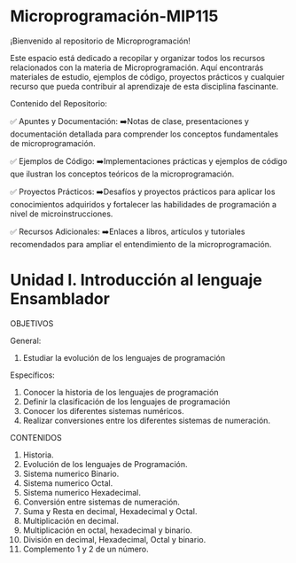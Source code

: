 # Microprogramación-MIP115

¡Bienvenido al repositorio de Microprogramación!

Este espacio está dedicado a recopilar y organizar todos los recursos relacionados con la materia de Microprogramación. Aquí encontrarás materiales de estudio, ejemplos de código, proyectos prácticos y cualquier recurso que pueda contribuir al aprendizaje de esta disciplina fascinante.

Contenido del Repositorio:

✅ Apuntes y Documentación:
    ➡️Notas de clase, presentaciones y documentación detallada para comprender los conceptos fundamentales de microprogramación.

✅ Ejemplos de Código:
    ➡️Implementaciones prácticas y ejemplos de código que ilustran los conceptos teóricos de la microprogramación.

✅ Proyectos Prácticos:
    ➡️Desafíos y proyectos prácticos para aplicar los conocimientos adquiridos y fortalecer las habilidades de programación a nivel de microinstrucciones.

✅ Recursos Adicionales:
    ➡️Enlaces a libros, artículos y tutoriales recomendados para ampliar el entendimiento de la microprogramación.

# Unidad I. Introducción al lenguaje Ensamblador

OBJETIVOS

General:

1. Estudiar la evolución de los lenguajes de programación

Específicos:

1. Conocer la historia de los lenguajes de programación​
2. Definir la clasificación de los lenguajes de programación
3. Conocer los diferentes sistemas numéricos.​
4. Realizar conversiones entre los diferentes sistemas de numeración.

CONTENIDOS

1. Historia.
2. Evolución de los lenguajes de Programación.
3. Sistema numerico Binario.
4. Sistema numerico Octal.
5. Sistema numerico Hexadecimal.
6. Conversión entre sistemas de numeración.
7. Suma y Resta en decimal, Hexadecimal y Octal.
8. Multiplicación en decimal.
9. Multiplicación en octal, hexadecimal y binario.
10. División en decimal, Hexadecimal, Octal y binario.
11. Complemento 1 y 2 de un número.
